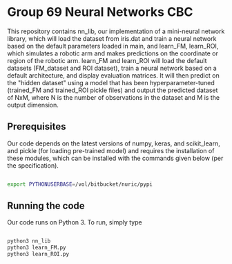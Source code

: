 # Group 69 Neural Networks CBC

This repository contains nn_lib, our implementation of a mini-neural network library, which will load the dataset from iris.dat and train a neural network based on the default parameters loaded in main,
and learn_FM, learn_ROI, which simulates a robotic arm and makes predictions on the coordinate or region of the robotic arm.
learn_FM and learn_ROI will load the default datasets (FM_dataset and ROI dataset), train a neural network based on a default architecture, and display evaluation matrices.
It will then predict on the "hidden dataset" using a model that has been hyperparameter-tuned (trained_FM and trained_ROI pickle files) and output the predicted dataset of NxM, where
N is the number of observations in the dataset and M is the output dimension.

## Prerequisites

Our code depends on the latest versions of numpy, keras, and scikit_learn, and pickle (for loading pre-trained model) and requires the installation of these modules,
which can be installed with the commands given below (per the specification).

```bash

export PYTHONUSERBASE=/vol/bitbucket/nuric/pypi

```

## Running the code

Our code runs on Python 3. To run, simply type

```bash

python3 nn_lib
python3 learn_FM.py
python3 learn_ROI.py

```
